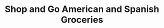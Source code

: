 ---
title: "Shop and Go American and Spanish Groceries"
url: /chelsea/shop-and-go-american-and-spanish-groceries/
shop: Lebensmittel
---